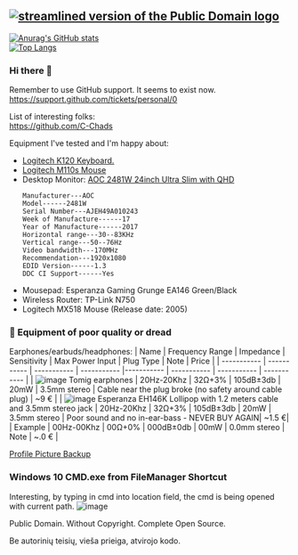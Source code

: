 [![streamlined version of the Public Domain logo](https://openclipart.org/image/400px/211358)](https://openclipart.org/detail/211358/public-domain-logo)  
---
[![Anurag's GitHub stats](https://github-readme-stats.vercel.app/api?username=boqsc&show_icons=true&theme=merko)](#)     
[![Top Langs](https://github-readme-stats.vercel.app/api/top-langs/?username=boqsc&layout=compact&theme=merko)](#)    

### Hi there 👋

<!--
**BoQsc/BoQsc** is a ✨ _special_ ✨ repository because its `README.md` (this file) appears on your GitHub profile.

Here are some ideas to get you started:

- 🔭 I’m currently working on ...
- 🌱 I’m currently learning ...
- 👯 I’m looking to collaborate on ...
- 🤔 I’m looking for help with ...
- 💬 Ask me about ...
- 📫 How to reach me: ...
- 😄 Pronouns: ...
- ⚡ Fun fact: ...
-->

Remember to use GitHub support. It seems to exist now.  
https://support.github.com/tickets/personal/0

List of interesting folks:  
https://github.com/C-Chads


Equipment I've tested and I'm happy about:
* [Logitech K120 Keyboard.](https://www.logitech.com/en-roeu/products/keyboards/k120-usb-standard-computer.html)
* [Logitech M110s Mouse](https://www.logitech.com/en-roeu/products/mice/m110-silent-corded-mouse.910-005488.html)
* Desktop Monitor: [AOC 2481W 24inch Ultra Slim with QHD](https://eu.aoc.com/en/products/monitors/i2481fxh)
  ```
  Manufacturer---AOC
  Model------2481W
  Serial Number---AJEH49A010243
  Week of Manufacture------17
  Year of Manufacture------2017
  Horizontal range---30--83KHz
  Vertical range---50--76Hz
  Video bandwidth---170MHz
  Recommendation---1920x1080
  EDID Version------1.3
  DDC CI Support------Yes
  ```
* Mousepad: Esperanza Gaming Grunge EA146 Green/Black
* Wireless Router: TP-Link N750
* Logitech MX518 Mouse (Release date: 2005)

### 🚫 Equipment of poor quality or dread 
Earphones/earbuds/headphones:
 |  Name                                                              | Frequency Range | Impedance | Sensitivity | Max Power Input | Plug Type | Note | Price |
 | ----------- | ----------- | ----------- | ----------- |----------- | ----------- | ----------- | ----------- |
 | ![image](https://user-images.githubusercontent.com/21064622/138446627-7ef70f73-b663-4d28-aa50-cab9777a37ba.png) Tomig earphones                                                     | 20Hz-20Khz      | 32Ω+3% | 105dB±3db | 20mW | 3.5mm stereo | Cable near the plug broke (no safety around cable plug) | ~9 € |
 |  ![image](https://user-images.githubusercontent.com/21064622/138464279-8f6fea7b-a882-4191-9cef-07d8bc00f5b3.png) Esperanza EH146K Lollipop with 1.2 meters cable and 3.5mm stereo jack      | 20Hz-20Khz      | 32Ω+3% | 105dB±3db | 20mW | 3.5mm stereo | Poor sound and no in-ear-bass - NEVER BUY AGAIN| ~1.5 €|
 | Example                                                     | 00Hz-00Khz      | 00Ω+0% | 000dB±0db | 00mW | 0.0mm stereo | Note | ~.0 € | 



[Profile Picture Backup](https://user-images.githubusercontent.com/21064622/132020698-aa4aea50-7f4a-494d-b73f-df18a07615ab.png)


### Windows 10 CMD.exe from FileManager Shortcut
Interesting, by typing in cmd into location field, the cmd is being opened with current path.
![image](https://user-images.githubusercontent.com/21064622/135114116-50bb4bcc-1001-4a5a-bee4-8499217607e2.png)

Public Domain.
Without Copyright.
Complete Open Source.

Be autorinių teisių, vieša prieiga, atvirojo kodo.
